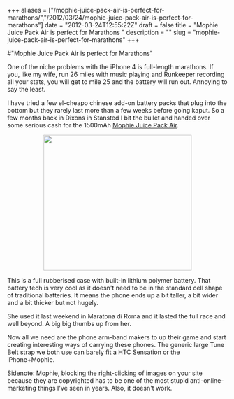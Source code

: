 +++
aliases = ["/mophie-juice-pack-air-is-perfect-for-marathons/","/2012/03/24/mophie-juice-pack-air-is-perfect-for-marathons"]
date = "2012-03-24T12:55:22Z"
draft = false
title = "Mophie Juice Pack Air is perfect for Marathons "
description = ""
slug = "mophie-juice-pack-air-is-perfect-for-marathons"
+++

#"Mophie Juice Pack Air is perfect for Marathons"

One of the niche problems with the iPhone 4 is full-length marathons. If you, like my wife, run 26 miles with music playing and Runkeeper recording all your stats, you will get to mile 25 and the battery will run out. Annoying to say the least.

I have tried a few el-cheapo chinese add-on battery packs that plug into the bottom but they rarely last more than a few weeks before going kaput. So a few months back in Dixons in Stansted I bit the bullet and handed over some serious cash for the 1500mAh <a href="http://www.mophie.com/mophie-juice-pack-air-iPhone-4-4s-battery-case-p/1145_jpa-ip4-blk.htm">Mophie Juice Pack Air</a>.
<p style="text-align: center;"><a href="http://www.mophie.com/mophie-juice-pack-air-iPhone-4-4s-battery-case-p/1145_jpa-ip4-blk.htm"><img class="size-full wp-image-637 aligncenter" title="jpa-open-right3" src="https://d2j17b10ywb1i7.cloudfront.net/wp-content/uploads/2012/03/jpa-open-right3.jpg" alt="" width="339" height="310" /></a></p>
This is a full rubberised case with built-in lithium polymer battery. That battery tech is very cool as it doesn't need to be in the standard cell shape of traditional batteries. It means the phone ends up a bit taller, a bit wider and a bit thicker but not hugely.

She used it last weekend in Maratona di Roma and it lasted the full race and well beyond. A big big thumbs up from her.

Now all we need are the phone arm-band makers to up their game and start creating interesting ways of carrying these phones. The generic large Tune Belt strap we both use can barely fit a HTC Sensation or the iPhone+Mophie.

Sidenote: Mophie, blocking the right-clicking of images on your site because they are copyrighted has to be one of the most stupid anti-online-marketing things I've seen in years. Also, it doesn't work.